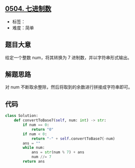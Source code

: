 ## [0504. 七进制数](https://leetcode-cn.com/problems/base-7/)

- 标签：
- 难度：简单

## 题目大意

给定一个整数 num，将其转换为 7 进制数，并以字符串形式输出。

## 解题思路

对 num 不断取余整除，然后将取到的余数进行拼接成字符串即可。

## 代码

```Python
class Solution:
    def convertToBase7(self, num: int) -> str:
        if num == 0:
            return "0"
        if num < 0:
            return "-" + self.convertToBase7(-num)
        ans = ""
        while num:
            ans = str(num % 7) + ans
            num //= 7
        return ans
```

